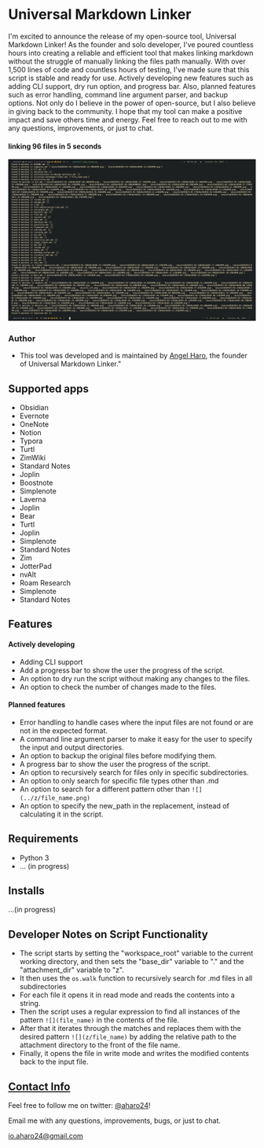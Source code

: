 # Universal Markdown Linker
I'm excited to announce the release of my open-source tool, Universal Markdown Linker! As the founder and solo developer, I've poured countless hours into creating a reliable and efficient tool that makes linking markdown without the struggle of manually linking the files path manually. With over 1,500 lines of code and countless hours of testing, I've made sure that this script is stable and ready for use. Actively developing new features such as adding CLI support, dry run option, and progress bar. Also, planned features such as error handling, command line argument parser, and backup options. Not only do I believe in the power of open-source, but I also believe in giving back to the community. I hope that my tool can make a positive impact and save others time and energy. Feel free to reach out to me with any questions, improvements, or just to chat.

#### linking 96 files in 5 seconds
![](z/aharo24%202023-01-20%20at%2010.23.42%20PM.png)
### Author
-  This tool was developed and is maintained by [Angel Haro](https://www.linkedin.com/in/aharo24/), the founder of Universal Markdown Linker."

## Supported apps

-   Obsidian
-   Evernote
-   OneNote
-   Notion
-   Typora
-   Turtl
-   ZimWiki
-   Standard Notes
-   Joplin
-   Boostnote
-   Simplenote
-   Laverna
-   Joplin
-   Bear
-   Turtl
-   Joplin
-   Simplenote
-   Standard Notes
-   Zim
-   JotterPad
-   nvAlt
-   Roam Research
-   Simplenote
-   Standard Notes


## Features
#### Actively developing
-   Adding CLI support
-   Add a progress bar to show the user the progress of the script.
-   An option to dry run the script without making any changes to the files.
-   An option to check the number of changes made to the files.


#### Planned features 
-   Error handling to handle cases where the input files are not found or are not in the expected format.
-   A command line argument parser to make it easy for the user to specify the input and output directories.
-   An option to backup the original files before modifying them.
-   A progress bar to show the user the progress of the script.
-   An option to recursively search for files only in specific subdirectories.
-   An option to only search for specific file types other than .md
-   An option to search for a different pattern other than `![](../z/file_name.png)`
-   An option to specify the new_path in the replacement, instead of calculating it in the script.








## Requirements
-   Python 3
-  ... (in progress)

## Installs
...(in progress)



## Developer Notes on Script Functionality

-   The script starts by setting the "workspace_root" variable to the current working directory, and then sets the "base_dir" variable to "." and the "attachment_dir" variable to "z".
-   It then uses the `os.walk` function to recursively search for .md files in all subdirectories
-   For each file it opens it in read mode and reads the contents into a string.
-   Then the script uses a regular expression to find all instances of the pattern `![](file_name)` in the contents of the file.
-   After that it iterates through the matches and replaces them with the desired pattern `![](z/file_name)` by adding the relative path to the attachment directory to the front of the file name.
-   Finally, it opens the file in write mode and writes the modified contents back to the input file.



## [Contact Info](https://github.com/aharo24/opensource)

Feel free to follow me on twitter: [@aharo24](https://www.twitter.com/aharo24)!

Email me with any questions, improvements, bugs, or just to chat.

io.aharo24@gmail.com










